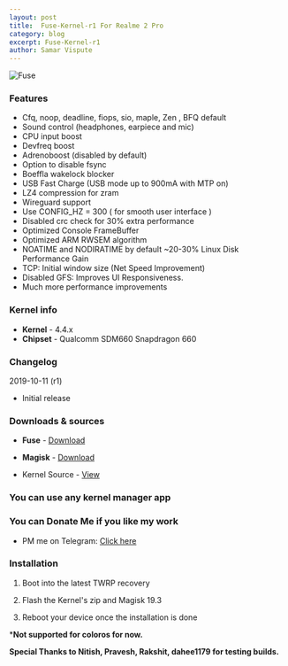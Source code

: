 ```yaml
---
layout: post
title:  Fuse-Kernel-r1 For Realme 2 Pro
category: blog
excerpt: Fuse-Kernel-r1
author: Samar Vispute
---
```


![Fuse](https://2.bp.blogspot.com/-S6utd9l5MWs/WakT7Iy6goI/AAAAAAAAFFY/3EUkZJsHDAMVud1QI8BlRS-UC9s7Ce8nQCLcBGAs/s640/fuse-asheville-logo-design.png)

### Features
* Cfq, noop, deadline, fiops, sio, maple, Zen , BFQ default
* Sound control (headphones, earpiece and mic)
* CPU input boost
* Devfreq boost
* Adrenoboost (disabled by default)
* Option to disable fsync
* Boeffla wakelock blocker
* USB Fast Charge (USB mode up to 900mA with MTP on)
* LZ4 compression for zram
* Wireguard support
* Use CONFIG_HZ = 300 ( for smooth user interface )
* Disabled crc check for 30% extra performance
* Optimized Console FrameBuffer
* Optimized ARM RWSEM algorithm 
* NOATIME and NODIRATIME by default ~20-30% Linux Disk Performance Gain
* TCP: Initial window size (Net Speed Improvement)
* Disabled GFS: Improves UI Responsiveness.
* Much more performance improvements

### Kernel info
* **Kernel** - 4.4.x
* **Chipset** - Qualcomm SDM660 Snapdragon 660

### Changelog
2019-10-11 (r1)
* Initial release 

### Downloads & sources
* **Fuse** - [Download](https://www.androidfilehost.com/?fid=1899786940962605563)
* **Magisk** - [Download](https://github.com/topjohnwu/Magisk/releases/tag/v19.3)

* Kernel Source - [View](https://github.com/SamarV-121/android_kernel_oppo_sdm660)

### You can use any kernel manager app

### You can Donate Me if you like my work
* PM me on Telegram: [Click here](https://web.telegram.org/#/im?p=@SamarV121)

### Installation
1) Boot into the latest TWRP recovery

2) Flash the Kernel's zip and Magisk 19.3

3) Reboot your device once the installation is done

***Not supported for coloros for now.**

**Special Thanks to Nitish, Pravesh, Rakshit, dahee1179 for testing builds.**
